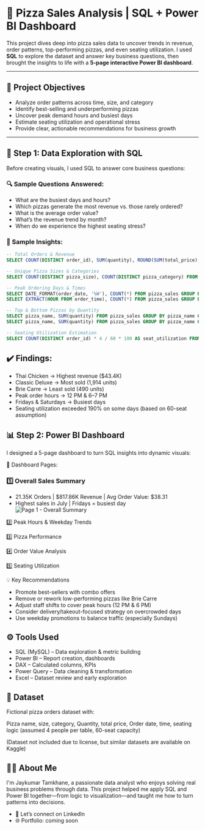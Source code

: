 # 🍕 Pizza Sales Analysis | SQL + Power BI Dashboard

This project dives deep into pizza sales data to uncover trends in revenue, order patterns, top-performing pizzas, and even seating utilization. I used **SQL** to explore the dataset and answer key business questions, then brought the insights to life with a **5-page interactive Power BI dashboard**.

---

## 📌 Project Objectives

- Analyze order patterns across time, size, and category
- Identify best-selling and underperforming pizzas
- Uncover peak demand hours and busiest days
- Estimate seating utilization and operational stress
- Provide clear, actionable recommendations for business growth

---

## 🧪 Step 1: Data Exploration with SQL

Before creating visuals, I used SQL to answer core business questions:

### 🔍 Sample Questions Answered:
- What are the busiest days and hours?
- Which pizzas generate the most revenue vs. those rarely ordered?
- What is the average order value?
- What’s the revenue trend by month?
- When do we experience the highest seating stress?

### 🧠 Sample Insights:
```sql
-- Total Orders & Revenue
SELECT COUNT(DISTINCT order_id), SUM(quantity), ROUND(SUM(total_price), 2) FROM pizza_sales;

-- Unique Pizza Sizes & Categories
SELECT COUNT(DISTINCT pizza_size), COUNT(DISTINCT pizza_category) FROM pizza_sales;

-- Peak Ordering Days & Times
SELECT DATE_FORMAT(order_date, '%W'), COUNT(*) FROM pizza_sales GROUP BY 1;
SELECT EXTRACT(HOUR FROM order_time), COUNT(*) FROM pizza_sales GROUP BY 1;

-- Top & Bottom Pizzas by Quantity
SELECT pizza_name, SUM(quantity) FROM pizza_sales GROUP BY pizza_name ORDER BY SUM(quantity) DESC LIMIT 5;
SELECT pizza_name, SUM(quantity) FROM pizza_sales GROUP BY pizza_name ORDER BY SUM(quantity) ASC LIMIT 5;

-- Seating Utilization Estimation
SELECT COUNT(DISTINCT order_id) * 4 / 60 * 100 AS seat_utilization FROM pizza_sales;
```
## ✔️ Findings:

- Thai Chicken → Highest revenue ($43.4K)
- Classic Deluxe → Most sold (1,914 units)
- Brie Carre → Least sold (490 units)
- Peak order hours → 12 PM & 6–7 PM
- Fridays & Saturdays → Busiest days
- Seating utilization exceeded 190% on some days (based on 60-seat assumption)

## 📊 Step 2: Power BI Dashboard
I designed a 5-page dashboard to turn SQL insights into dynamic visuals:

📁 Dashboard Pages:

### 1️⃣ Overall Sales Summary  
- 21.35K Orders | $817.86K Revenue | Avg Order Value: $38.31  
- Highest sales in July | Fridays = busiest day  
![Page 1 - Overall Summary](images/Dashboard/Page_1.png)


2️⃣ Peak Hours & Weekday Trends


3️⃣ Pizza Performance


4️⃣ Order Value Analysis


5️⃣ Seating Utilization


💡 Key Recommendations

- Promote best-sellers with combo offers
- Remove or rework low-performing pizzas like Brie Carre
- Adjust staff shifts to cover peak hours (12 PM & 6 PM)
- Consider delivery/takeout-focused strategy on overcrowded days
- Use weekday promotions to balance traffic (especially Sundays)

## ⚙️ Tools Used

- SQL (MySQL) – Data exploration & metric building
- Power BI – Report creation, dashboards
- DAX – Calculated columns, KPIs
- Power Query – Data cleaning & transformation
- Excel – Dataset review and early exploration

## 📁 Dataset
Fictional pizza orders dataset with:

Pizza name, size, category, Quantity, total price, Order date, time, seating logic (assumed 4 people per table, 60-seat capacity)

(Dataset not included due to license, but similar datasets are available on Kaggle)

## 🙋‍♂️ About Me
I'm Jaykumar Tamkhane, a passionate data analyst who enjoys solving real business problems through data.
This project helped me apply SQL and Power BI together—from logic to visualization—and taught me how to turn patterns into decisions.

- 📩 Let’s connect on LinkedIn
- 🌐 Portfolio: coming soon
